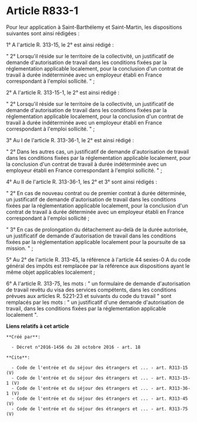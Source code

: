 # Article R833-1

Pour leur application à Saint-Barthélemy et Saint-Martin, les dispositions suivantes sont ainsi rédigées : 

1° A l'article R. 313-15, le 2° est ainsi rédigé : 

" 2° Lorsqu'il réside sur le territoire de la collectivité, un justificatif de demande d'autorisation de travail dans les
conditions fixées par la réglementation applicable localement, pour la conclusion d'un contrat de travail à durée
indéterminée avec un employeur établi en France correspondant à l'emploi sollicité. " ; 

2° A l'article R. 313-15-1, le 2° est ainsi rédigé : 

" 2° Lorsqu'il réside sur le territoire de la collectivité, un justificatif de demande d'autorisation de travail dans les
conditions fixées par la réglementation applicable localement, pour la conclusion d'un contrat de travail à durée
indéterminée avec un employeur établi en France correspondant à l'emploi sollicité. " ; 

3° Au I de l'article R. 313-36-1, le 2° est ainsi rédigé : 

" 2° Dans les autres cas, un justificatif de demande d'autorisation de travail dans les conditions fixées par la
réglementation applicable localement, pour la conclusion d'un contrat de travail à durée indéterminée avec un employeur
établi en France correspondant à l'emploi sollicité. " ; 

4° Au II de l'article R. 313-36-1, les 2° et 3° sont ainsi rédigés : 

" 2° En cas de nouveau contrat ou de premier contrat à durée déterminée, un justificatif de demande d'autorisation de travail
dans les conditions fixées par la réglementation applicable localement, pour la conclusion d'un contrat de travail à durée
déterminée avec un employeur établi en France correspondant à l'emploi sollicité ; 

" 3° En cas de prolongation du détachement au-delà de la durée autorisée, un justificatif de demande d'autorisation de
travail dans les conditions fixées par la réglementation applicable localement pour la poursuite de sa mission. " ; 

5° Au 2° de l'article R. 313-45, la référence à l'article 44 sexies-0 A du code général des impôts est remplacée par la
référence aux dispositions ayant le même objet applicables localement ; 

6° A l'article R. 313-75, les mots : " un formulaire de demande d'autorisation de travail revêtu du visa des services
compétents, dans les conditions prévues aux articles R. 5221-23 et suivants du code du travail " sont remplacés par les
mots : " un justificatif d'une demande d'autorisation de travail, dans les conditions fixées par la réglementation applicable
localement ".

**Liens relatifs à cet article**

	**Créé par**:

	  - Décret n°2016-1456 du 28 octobre 2016 - art. 18

	**Cite**:

	  - Code de l'entrée et du séjour des étrangers et ... - art. R313-15 (V)
	  - Code de l'entrée et du séjour des étrangers et ... - art. R313-15-1 (V)
	  - Code de l'entrée et du séjour des étrangers et ... - art. R313-36-1 (V)
	  - Code de l'entrée et du séjour des étrangers et ... - art. R313-45 (V)
	  - Code de l'entrée et du séjour des étrangers et ... - art. R313-75 (V)
